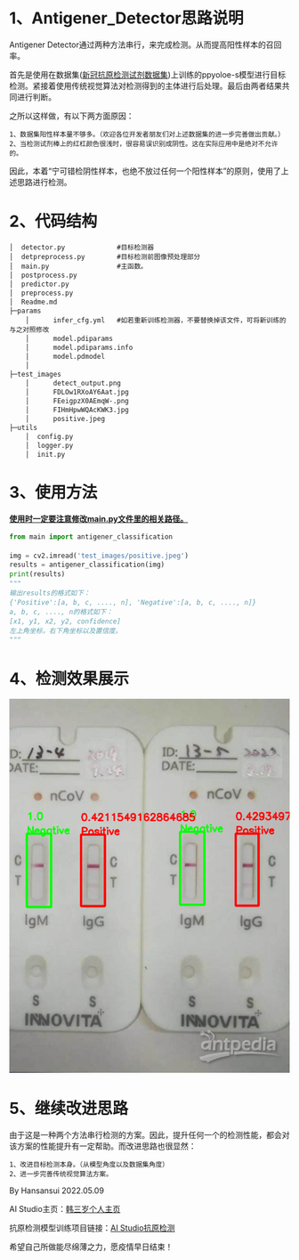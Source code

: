 # 1、Antigener_Detector思路说明

Antigener Detector通过两种方法串行，来完成检测。从而提高阳性样本的召回率。

首先是使用在数据集([新冠抗原检测试剂数据集](https://ai.baidu.com/easydl/app/invitation?token=3cea8a6a5592e25101e1e8dbaa0ad1f7))上训练的ppyoloe-s模型进行目标检测。紧接着使用传统视觉算法对检测得到的主体进行后处理。最后由两者结果共同进行判断。

之所以这样做，有以下两方面原因：
    
    1、数据集阳性样本量不够多。（欢迎各位开发者朋友们对上述数据集的进一步完善做出贡献。）
    2、当检测试剂棒上的红杠颜色很浅时，很容易误识别成阴性。这在实际应用中是绝对不允许的。

因此，本着“宁可错检阴性样本，也绝不放过任何一个阳性样本”的原则，使用了上述思路进行检测。

# 2、代码结构


    │  detector.py             #目标检测器
    │  detpreprocess.py        #目标检测前图像预处理部分
    │  main.py				   #主函数。
    │  postprocess.py
    │  predictor.py
    │  preprocess.py
    │  Readme.md        
    ├─params
        │      infer_cfg.yml   #如若重新训练检测器，不要替换掉该文件，可将新训练的与之对照修改
        │      model.pdiparams
        │      model.pdiparams.info
        │      model.pdmodel
        │      
    ├─test_images
        │      detect_output.png
        │      FDLOw1RXoAY6Aat.jpg
        │      FEeigpzX0AEmqW-.png
        │      FIHmHpwWQAcKWK3.jpg
        │      positive.jpeg
    ├─utils
        │  config.py
        │  logger.py
        │  init.py  

# 3、使用方法

**<u>使用时一定要注意修改main.py文件里的相关路径。</u>**

```python
from main import antigener_classification

img = cv2.imread('test_images/positive.jpeg')
results = antigener_classification(img)
print(results)
"""
输出results的格式如下：
{'Positive':[a, b, c, ...., n], 'Negative':[a, b, c, ...., n]}
a, b, c, ...., n的格式如下：
[x1, y1, x2, y2, confidence]
左上角坐标，右下角坐标以及置信度。
"""
```



# 4、检测效果展示

![detect_output](test_images/detect_output.png)

# 5、继续改进思路

由于这是一种两个方法串行检测的方案。因此，提升任何一个的检测性能，都会对该方案的性能提升有一定帮助。而改进思路也很显然：

    1、改进目标检测本身。（从模型角度以及数据集角度）
    2、进一步完善传统视觉算法方案。


By Hansansui 2022.05.09

AI Studio主页：[韩三岁个人主页](https://aistudio.baidu.com/aistudio/usercenter)

抗原检测模型训练项目链接：[AI Studio抗原检测](https://aistudio.baidu.com/aistudio/projectdetail/3965485?contributionType=1)

希望自己所做能尽绵薄之力，愿疫情早日结束！

